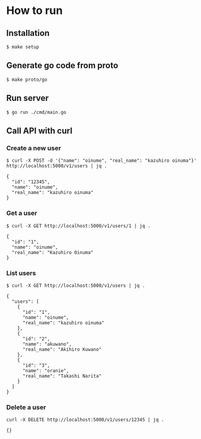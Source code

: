 # How to run

## Installation
```
$ make setup
```

## Generate go code from proto

```
$ make proto/go
```

## Run server

```
$ go run ./cmd/main.go
```

## Call API with curl

### Create a new user
 
```
$ curl -X POST -d '{"name": "oinume", "real_name": "kazuhiro oinuma"}' http://localhost:5000/v1/users | jq .

{
  "id": "12345",
  "name": "oinume",
  "real_name": "kazuhiro oinuma"
}
```

### Get a user

```
$ curl -X GET http://localhost:5000/v1/users/1 | jq .

{
  "id": "1",
  "name": "oinume",
  "real_name": "Kazuhiro Oinuma"
}
```

### List users

```
$ curl -X GET http://localhost:5000/v1/users | jq .

{
  "users": [
    {
      "id": "1",
      "name": "oinume",
      "real_name": "kazuhiro oinuma"
    },
    {
      "id": "2",
      "name": "akuwano",
      "real_name": "Akihiro Kuwano"
    },
    {
      "id": "3",
      "name": "oranie",
      "real_name": "Takashi Narita"
    }
  ]
}
```

### Delete a user

```
curl -X DELETE http://localhost:5000/v1/users/12345 | jq .

{}
```
